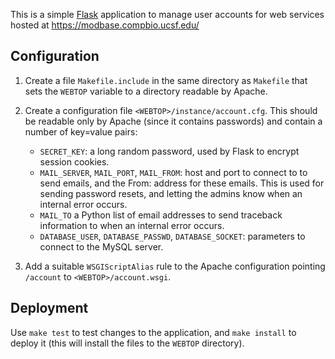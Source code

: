 This is a simple [Flask](https://palletsprojects.com/p/flask/) application
to manage user accounts for web services hosted at
https://modbase.compbio.ucsf.edu/

## Configuration

1. Create a file `Makefile.include` in the same directory as `Makefile` that
   sets the `WEBTOP` variable to a directory readable by Apache.

2. Create a configuration file `<WEBTOP>/instance/account.cfg`. This should
   be readable only by Apache (since it contains passwords) and contain
   a number of key=value pairs:
   - `SECRET_KEY`: a long random password, used by Flask to encrypt
     session cookies.
   - `MAIL_SERVER`, `MAIL_PORT`, `MAIL_FROM`: host and port to
     connect to to send emails, and the From: address for these emails.
     This is used for sending password resets, and letting the admins know
     when an internal error occurs.
   - `MAIL_TO` a Python list of email addresses to send traceback information to
     when an internal error occurs.
   - `DATABASE_USER`, `DATABASE_PASSWD`, `DATABASE_SOCKET`: parameters to
     connect to the MySQL server.

3. Add a suitable `WSGIScriptAlias` rule to the Apache configuration pointing
   `/account` to `<WEBTOP>/account.wsgi`.

## Deployment

Use `make test` to test changes to the application, and `make install` to
deploy it (this will install the files to the `WEBTOP` directory).
